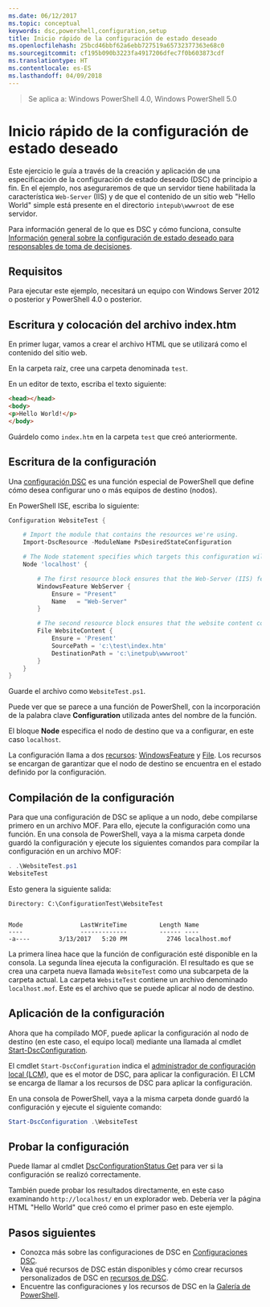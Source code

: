 ```yaml
---
ms.date: 06/12/2017
ms.topic: conceptual
keywords: dsc,powershell,configuration,setup
title: Inicio rápido de la configuración de estado deseado
ms.openlocfilehash: 25bcd46bbf62a6ebb727519a65732377363e68c0
ms.sourcegitcommit: cf195b090b3223fa4917206dfec7f0b603873cdf
ms.translationtype: HT
ms.contentlocale: es-ES
ms.lasthandoff: 04/09/2018
---
```

> Se aplica a: Windows PowerShell 4.0, Windows PowerShell 5.0

# <a name="desired-state-configuration-quick-start"></a>Inicio rápido de la configuración de estado deseado

Este ejercicio le guía a través de la creación y aplicación de una especificación de la configuración de estado deseado (DSC) de principio a fin.
En el ejemplo, nos aseguraremos de que un servidor tiene habilitada la característica `Web-Server` (IIS) y de que el contenido de un sitio web "Hello World" simple está presente en el directorio `intepub\wwwroot` de ese servidor.

Para información general de lo que es DSC y cómo funciona, consulte [Información general sobre la configuración de estado deseado para responsables de toma de decisiones](decisionMaker.md).

## <a name="requirements"></a>Requisitos

Para ejecutar este ejemplo, necesitará un equipo con Windows Server 2012 o posterior y PowerShell 4.0 o posterior.

## <a name="write-and-place-the-indexhtm-file"></a>Escritura y colocación del archivo index.htm

En primer lugar, vamos a crear el archivo HTML que se utilizará como el contenido del sitio web.

En la carpeta raíz, cree una carpeta denominada `test`.

En un editor de texto, escriba el texto siguiente:

```html
<head></head>
<body>
<p>Hello World!</p>
</body>
```

Guárdelo como `index.htm` en la carpeta `test` que creó anteriormente.

## <a name="write-the-configuration"></a>Escritura de la configuración

Una [configuración DSC](configurations.md) es una función especial de PowerShell que define cómo desea configurar uno o más equipos de destino (nodos).

En PowerShell ISE, escriba lo siguiente:

```powershell
Configuration WebsiteTest {

    # Import the module that contains the resources we're using.
    Import-DscResource -ModuleName PsDesiredStateConfiguration

    # The Node statement specifies which targets this configuration will be applied to.
    Node 'localhost' {

        # The first resource block ensures that the Web-Server (IIS) feature is enabled.
        WindowsFeature WebServer {
            Ensure = "Present"
            Name   = "Web-Server"
        }

        # The second resource block ensures that the website content copied to the website root folder.
        File WebsiteContent {
            Ensure = 'Present'
            SourcePath = 'c:\test\index.htm'
            DestinationPath = 'c:\inetpub\wwwroot'
        }
    }
}
```

Guarde el archivo como `WebsiteTest.ps1`.

Puede ver que se parece a una función de PowerShell, con la incorporación de la palabra clave **Configuration** utilizada antes del nombre de la función.

El bloque **Node** especifica el nodo de destino que va a configurar, en este caso `localhost`.

La configuración llama a dos [recursos](resources.md): [WindowsFeature](windowsFeatureResource.md) y [File](fileResource.md).
Los recursos se encargan de garantizar que el nodo de destino se encuentra en el estado definido por la configuración.

## <a name="compile-the-configuration"></a>Compilación de la configuración

Para que una configuración de DSC se aplique a un nodo, debe compilarse primero en un archivo MOF.
Para ello, ejecute la configuración como una función.
En una consola de PowerShell, vaya a la misma carpeta donde guardó la configuración y ejecute los siguientes comandos para compilar la configuración en un archivo MOF:

```powershell
. .\WebsiteTest.ps1
WebsiteTest
```

Esto genera la siguiente salida:

```
Directory: C:\ConfigurationTest\WebsiteTest


Mode                LastWriteTime         Length Name
----                -------------         ------ ----
-a----        3/13/2017   5:20 PM           2746 localhost.mof
```

La primera línea hace que la función de configuración esté disponible en la consola.
La segunda línea ejecuta la configuración.
El resultado es que se crea una carpeta nueva llamada `WebsiteTest` como una subcarpeta de la carpeta actual.
La carpeta `WebsiteTest` contiene un archivo denominado `localhost.mof`.
Este es el archivo que se puede aplicar al nodo de destino.

## <a name="apply-the-configuration"></a>Aplicación de la configuración

Ahora que ha compilado MOF, puede aplicar la configuración al nodo de destino (en este caso, el equipo local) mediante una llamada al cmdlet [Start-DscConfiguration](/reference/5.1/PSDesiredStateConfiguration/Start-DscConfiguration).

El cmdlet `Start-DscConfiguration` indica el [administrador de configuración local (LCM)](metaConfig.md), que es el motor de DSC, para aplicar la configuración.
El LCM se encarga de llamar a los recursos de DSC para aplicar la configuración.

En una consola de PowerShell, vaya a la misma carpeta donde guardó la configuración y ejecute el siguiente comando:

```powershell
Start-DscConfiguration .\WebsiteTest
```

## <a name="test-the-configuration"></a>Probar la configuración

Puede llamar al cmdlet [DscConfigurationStatus Get](/reference/5.1/PSDesiredStateConfiguration/Get-DscConfigurationStatus) para ver si la configuración se realizó correctamente.

También puede probar los resultados directamente, en este caso examinando `http://localhost/` en un explorador web.
Debería ver la página HTML "Hello World" que creó como el primer paso en este ejemplo.

## <a name="next-steps"></a>Pasos siguientes

- Conozca más sobre las configuraciones de DSC en [Configuraciones DSC](configurations.md).
- Vea qué recursos de DSC están disponibles y cómo crear recursos personalizados de DSC en [recursos de DSC](resources.md).
- Encuentre las configuraciones y los recursos de DSC en la [Galería de PowerShell](https://www.powershellgallery.com/).